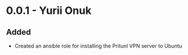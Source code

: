 # 0.0.1 - Yurii Onuk
## Added
- Created an ansible role for installing the Pritunl VPN server to Ubuntu
